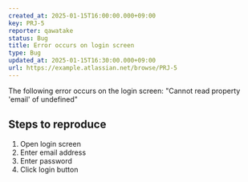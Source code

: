 ```yaml
---
created_at: 2025-01-15T16:00:00.000+09:00
key: PRJ-5
reporter: qawatake
status: Bug
title: Error occurs on login screen
type: Bug
updated_at: 2025-01-15T16:30:00.000+09:00
url: https://example.atlassian.net/browse/PRJ-5
---
```


The following error occurs on the login screen:
"Cannot read property 'email' of undefined"

## Steps to reproduce
1. Open login screen
2. Enter email address
3. Enter password
4. Click login button